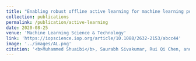 ```yaml
---
title: "Enabling robust offline active learning for machine learning potentials using simple physics-based priors"
collection: publications
permalink: /publication/active-learning
date: 2020-08-25
venue: 'Machine Learning Science & Technology'
link: 'https://iopscience.iop.org/article/10.1088/2632-2153/abcc44'
image: '../images/AL.png'
citation: '<b>Muhammed Shuaibi</b>, Saurabh Sivakumar, Rui Qi Chen, and Zachary W. Ulissi.  Enabling robust offline  active  learning  for  machine  learning  potentials  using  simple  physics-based  priors. <i>MLST 2020</i>'
---
```

